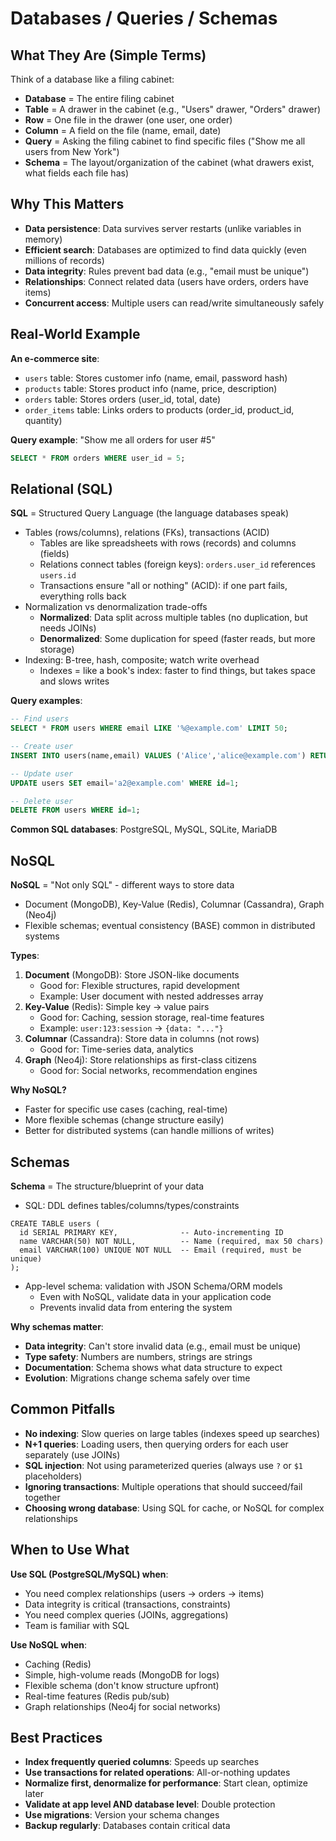 # Databases / Queries / Schemas

## What They Are (Simple Terms)

Think of a database like a filing cabinet:
- **Database** = The entire filing cabinet
- **Table** = A drawer in the cabinet (e.g., "Users" drawer, "Orders" drawer)
- **Row** = One file in the drawer (one user, one order)
- **Column** = A field on the file (name, email, date)
- **Query** = Asking the filing cabinet to find specific files ("Show me all users from New York")
- **Schema** = The layout/organization of the cabinet (what drawers exist, what fields each file has)

## Why This Matters

- **Data persistence**: Data survives server restarts (unlike variables in memory)
- **Efficient search**: Databases are optimized to find data quickly (even millions of records)
- **Data integrity**: Rules prevent bad data (e.g., "email must be unique")
- **Relationships**: Connect related data (users have orders, orders have items)
- **Concurrent access**: Multiple users can read/write simultaneously safely

## Real-World Example

**An e-commerce site**:
- `users` table: Stores customer info (name, email, password hash)
- `products` table: Stores product info (name, price, description)
- `orders` table: Stores orders (user_id, total, date)
- `order_items` table: Links orders to products (order_id, product_id, quantity)

**Query example**: "Show me all orders for user #5"
```sql
SELECT * FROM orders WHERE user_id = 5;
```

## Relational (SQL)

**SQL** = Structured Query Language (the language databases speak)

- Tables (rows/columns), relations (FKs), transactions (ACID)
  - Tables are like spreadsheets with rows (records) and columns (fields)
  - Relations connect tables (foreign keys): `orders.user_id` references `users.id`
  - Transactions ensure "all or nothing" (ACID): if one part fails, everything rolls back
- Normalization vs denormalization trade-offs
  - **Normalized**: Data split across multiple tables (no duplication, but needs JOINs)
  - **Denormalized**: Some duplication for speed (faster reads, but more storage)
- Indexing: B-tree, hash, composite; watch write overhead
  - Indexes = like a book's index: faster to find things, but takes space and slows writes

**Query examples**:

```sql
-- Find users
SELECT * FROM users WHERE email LIKE '%@example.com' LIMIT 50;

-- Create user
INSERT INTO users(name,email) VALUES ('Alice','alice@example.com') RETURNING id;

-- Update user
UPDATE users SET email='a2@example.com' WHERE id=1;

-- Delete user
DELETE FROM users WHERE id=1;
```

**Common SQL databases**: PostgreSQL, MySQL, SQLite, MariaDB

## NoSQL

**NoSQL** = "Not only SQL" - different ways to store data

- Document (MongoDB), Key-Value (Redis), Columnar (Cassandra), Graph (Neo4j)
- Flexible schemas; eventual consistency (BASE) common in distributed systems

**Types**:
1. **Document** (MongoDB): Store JSON-like documents
   - Good for: Flexible structures, rapid development
   - Example: User document with nested addresses array
2. **Key-Value** (Redis): Simple key → value pairs
   - Good for: Caching, session storage, real-time features
   - Example: `user:123:session` → `{data: "..."}`
3. **Columnar** (Cassandra): Store data in columns (not rows)
   - Good for: Time-series data, analytics
4. **Graph** (Neo4j): Store relationships as first-class citizens
   - Good for: Social networks, recommendation engines

**Why NoSQL?**
- Faster for specific use cases (caching, real-time)
- More flexible schemas (change structure easily)
- Better for distributed systems (can handle millions of writes)

## Schemas

**Schema** = The structure/blueprint of your data

- SQL: DDL defines tables/columns/types/constraints
```
CREATE TABLE users (
  id SERIAL PRIMARY KEY,              -- Auto-incrementing ID
  name VARCHAR(50) NOT NULL,          -- Name (required, max 50 chars)
  email VARCHAR(100) UNIQUE NOT NULL  -- Email (required, must be unique)
);
```

- App-level schema: validation with JSON Schema/ORM models
  - Even with NoSQL, validate data in your application code
  - Prevents invalid data from entering the system

**Why schemas matter**:
- **Data integrity**: Can't store invalid data (e.g., email must be unique)
- **Type safety**: Numbers are numbers, strings are strings
- **Documentation**: Schema shows what data structure to expect
- **Evolution**: Migrations change schema safely over time

## Common Pitfalls

- **No indexing**: Slow queries on large tables (indexes speed up searches)
- **N+1 queries**: Loading users, then querying orders for each user separately (use JOINs)
- **SQL injection**: Not using parameterized queries (always use `?` or `$1` placeholders)
- **Ignoring transactions**: Multiple operations that should succeed/fail together
- **Choosing wrong database**: Using SQL for cache, or NoSQL for complex relationships

## When to Use What

**Use SQL (PostgreSQL/MySQL) when**:
- You need complex relationships (users → orders → items)
- Data integrity is critical (transactions, constraints)
- You need complex queries (JOINs, aggregations)
- Team is familiar with SQL

**Use NoSQL when**:
- Caching (Redis)
- Simple, high-volume reads (MongoDB for logs)
- Flexible schema (don't know structure upfront)
- Real-time features (Redis pub/sub)
- Graph relationships (Neo4j for social networks)

## Best Practices

- **Index frequently queried columns**: Speeds up searches
- **Use transactions for related operations**: All-or-nothing updates
- **Normalize first, denormalize for performance**: Start clean, optimize later
- **Validate at app level AND database level**: Double protection
- **Use migrations**: Version your schema changes
- **Backup regularly**: Databases contain critical data
